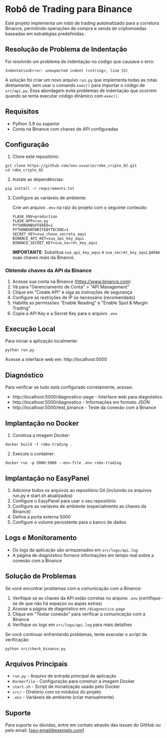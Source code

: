 # Robô de Trading para Binance

Este projeto implementa um robô de trading automatizado para a corretora Binance, permitindo operações de compra e venda de criptomoedas baseadas em estratégias predefinidas.

## Resolução de Problema de Indentação

Foi resolvido um problema de indentação no código que causava o erro:
```
IndentationError: unexpected indent (<string>, line 33)
```

A solução foi criar um novo arquivo `run.py` que implementa todas as rotas diretamente, sem usar o comando `exec()` para importar o código de `src/api.py`. Essa abordagem evita problemas de indentação que ocorrem quando se tenta executar código dinâmico com `exec()`.

## Requisitos

- Python 3.9 ou superior
- Conta na Binance com chaves de API configuradas

## Configuração

1. Clone este repositório:
```
git clone https://github.com/seu-usuario/robo_cripto_02.git
cd robo_cripto_02
```

2. Instale as dependências:
```
pip install -r requirements.txt
```

3. Configure as variáveis de ambiente:
   
   Crie um arquivo `.env` na raiz do projeto com o seguinte conteúdo:
   ```
   FLASK_ENV=production
   FLASK_APP=run.py
   PYTHONUNBUFFERED=1
   PYTHONDONTWRITEBYTECODE=1
   SECRET_KEY=sua_chave_secreta_aqui
   BINANCE_API_KEY=sua_api_key_aqui
   BINANCE_SECRET_KEY=sua_secret_key_aqui
   ```

   **IMPORTANTE**: Substitua `sua_api_key_aqui` e `sua_secret_key_aqui` pelas suas chaves reais da Binance.

### Obtendo chaves da API da Binance

1. Acesse sua conta na Binance (https://www.binance.com)
2. Vá para "Gerenciamento de Conta" > "API Management"
3. Clique em "Create API" e siga as instruções de segurança
4. Configure as restrições de IP se necessário (recomendado)
5. Habilite as permissões "Enable Reading" e "Enable Spot & Margin Trading"
6. Copie a API Key e a Secret Key para o arquivo `.env`

## Execução Local

Para iniciar a aplicação localmente:

```
python run.py
```

Acesse a interface web em: http://localhost:5000

## Diagnóstico

Para verificar se tudo está configurado corretamente, acesse:

- http://localhost:5000/diagnostico-page - Interface web para diagnóstico
- http://localhost:5000/diagnostico - Informações em formato JSON
- http://localhost:5000/test_binance - Teste da conexão com a Binance

## Implantação no Docker

1. Construa a imagem Docker:
```
docker build -t robo-trading .
```

2. Execute o container:
```
docker run -p 5000:5000 --env-file .env robo-trading
```

## Implantação no EasyPanel

1. Adicione todos os arquivos ao repositório Git (incluindo os arquivos run.py e start.sh atualizados)
2. Configure o EasyPanel para usar o seu repositório
3. Configure as variáveis de ambiente (especialmente as chaves da Binance)
4. Defina a porta externa 5000
5. Configure o volume persistente para o banco de dados

## Logs e Monitoramento

- Os logs da aplicação são armazenados em `src/logs/api.log`
- A página de diagnóstico fornece informações em tempo real sobre a conexão com a Binance

## Solução de Problemas

Se você encontrar problemas com a comunicação com a Binance:

1. Verifique se as chaves da API estão corretas no arquivo `.env` (certifique-se de que não há espaços ou aspas extras)
2. Acesse a página de diagnóstico em `/diagnostico-page`
3. Clique em "Testar conexão" para verificar a comunicação com a Binance
4. Verifique os logs em `src/logs/api.log` para mais detalhes

Se você continuar enfrentando problemas, tente executar o script de verificação:
```
python src/check_binance.py
```

## Arquivos Principais

- `run.py` - Arquivo de entrada principal da aplicação
- `Dockerfile` - Configuração para construir a imagem Docker
- `start.sh` - Script de inicialização usado pelo Docker
- `src/` - Diretório com os módulos do projeto
- `.env` - Variáveis de ambiente (criar manualmente)

## Suporte

Para suporte ou dúvidas, entre em contato através das issues do GitHub ou pelo email: [seu-email@exemplo.com]
